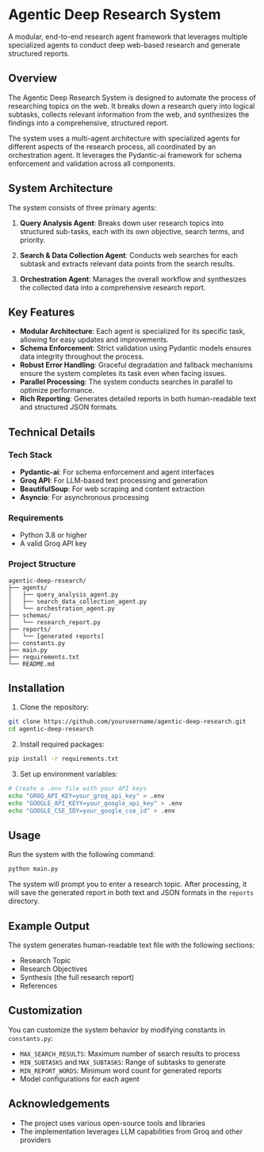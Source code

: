 # Agentic Deep Research System

A modular, end-to-end research agent framework that leverages multiple specialized agents to conduct deep web-based research and generate structured reports.

## Overview

The Agentic Deep Research System is designed to automate the process of researching topics on the web. It breaks down a research query into logical subtasks, collects relevant information from the web, and synthesizes the findings into a comprehensive, structured report.

The system uses a multi-agent architecture with specialized agents for different aspects of the research process, all coordinated by an orchestration agent. It leverages the Pydantic-ai framework for schema enforcement and validation across all components.

## System Architecture

The system consists of three primary agents:

1. **Query Analysis Agent**: Breaks down user research topics into structured sub-tasks, each with its own objective, search terms, and priority.

2. **Search & Data Collection Agent**: Conducts web searches for each subtask and extracts relevant data points from the search results.

3. **Orchestration Agent**: Manages the overall workflow and synthesizes the collected data into a comprehensive research report.

## Key Features

- **Modular Architecture**: Each agent is specialized for its specific task, allowing for easy updates and improvements.
- **Schema Enforcement**: Strict validation using Pydantic models ensures data integrity throughout the process.
- **Robust Error Handling**: Graceful degradation and fallback mechanisms ensure the system completes its task even when facing issues.
- **Parallel Processing**: The system conducts searches in parallel to optimize performance.
- **Rich Reporting**: Generates detailed reports in both human-readable text and structured JSON formats.

## Technical Details

### Tech Stack

- **Pydantic-ai**: For schema enforcement and agent interfaces
- **Groq API**: For LLM-based text processing and generation
- **BeautifulSoup**: For web scraping and content extraction
- **Asyncio**: For asynchronous processing

### Requirements

- Python 3.8 or higher
- A valid Groq API key

### Project Structure

```
agentic-deep-research/
├── agents/
│   ├── query_analysis_agent.py
│   ├── search_data_collection_agent.py
│   └── orchestration_agent.py
├── schemas/
│   └── research_report.py
├── reports/
│   └── [generated reports]
├── constants.py
├── main.py
├── requirements.txt
└── README.md
```

## Installation

1. Clone the repository:
```bash
git clone https://github.com/yourusername/agentic-deep-research.git
cd agentic-deep-research
```

2. Install required packages:
```bash
pip install -r requirements.txt
```

3. Set up environment variables:
```bash
# Create a .env file with your API keys
echo "GROQ_API_KEY=your_groq_api_key" > .env
echo "GOOGLE_API_KEYY=your_google_api_key" > .env
echo "GOOGLE_CSE_IDY=your_google_cse_id" > .env
```

## Usage

Run the system with the following command:

```bash
python main.py
```

The system will prompt you to enter a research topic. After processing, it will save the generated report in both text and JSON formats in the `reports` directory.

## Example Output

The system generates human-readable text file with the following sections:
   - Research Topic
   - Research Objectives
   - Synthesis (the full research report)
   - References


## Customization

You can customize the system behavior by modifying constants in `constants.py`:

- `MAX_SEARCH_RESULTS`: Maximum number of search results to process
- `MIN_SUBTASKS` and `MAX_SUBTASKS`: Range of subtasks to generate
- `MIN_REPORT_WORDS`: Minimum word count for generated reports
- Model configurations for each agent


## Acknowledgements

- The project uses various open-source tools and libraries
- The implementation leverages LLM capabilities from Groq and other providers 